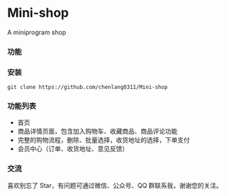 # Mini-shop
A miniprogram shop 

### 功能

### 安装
```
git clone https://github.com/chenlang0311/Mini-shop
```

### 功能列表
+ 首页
+ 商品详情页面，包含加入购物车、收藏商品、商品评论功能
+ 完整的购物流程，删除、批量选择，收货地址的选择，下单支付
+ 会员中心（订单、收货地址、意见反馈）

### 交流
喜欢别忘了 Star，有问题可通过微信、公众号、QQ 群联系我，谢谢您的关注。